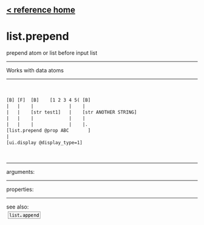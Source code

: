 [< reference home](ceammc_lib.html)
---

# list.prepend


prepend atom or list before input list

---

Works with data atoms<br>


---


```


[B] [F]  [B]    [1 2 3 4 5( [B]
|   |    |             |    |
|   |    [str test1]   |    [str ANOTHER STRING]
|   |    |             |    |
|   |    |             |    |.
[list.prepend @prop ABC       ]
|
[ui.display @display_type=1]

            
```

---
arguments:


---
properties:


---
see also:<br>
[![list.append](img/object_list.append.png)](list.append.html)
